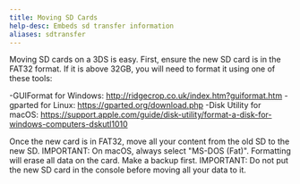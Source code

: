```yaml
---
title: Moving SD Cards
help-desc: Embeds sd transfer information
aliases: sdtransfer
---
```


Moving SD cards on a 3DS is easy.
First, ensure the new SD card is in the FAT32 format.
If it is above 32GB, you will need to format it using one of these tools:

-GUIFormat for Windows: http://ridgecrop.co.uk/index.htm?guiformat.htm
-gparted for Linux: https://gparted.org/download.php
-Disk Utility for macOS: https://support.apple.com/guide/disk-utility/format-a-disk-for-windows-computers-dskutl1010

Once the new card is in FAT32, move all your content from the old SD to the new SD.
IMPORTANT: On macOS, always select "MS-DOS (Fat)". Formatting will erase all data on the card. Make a backup first.
IMPORTANT: Do not put the new SD card in the console before moving all your data to it.
